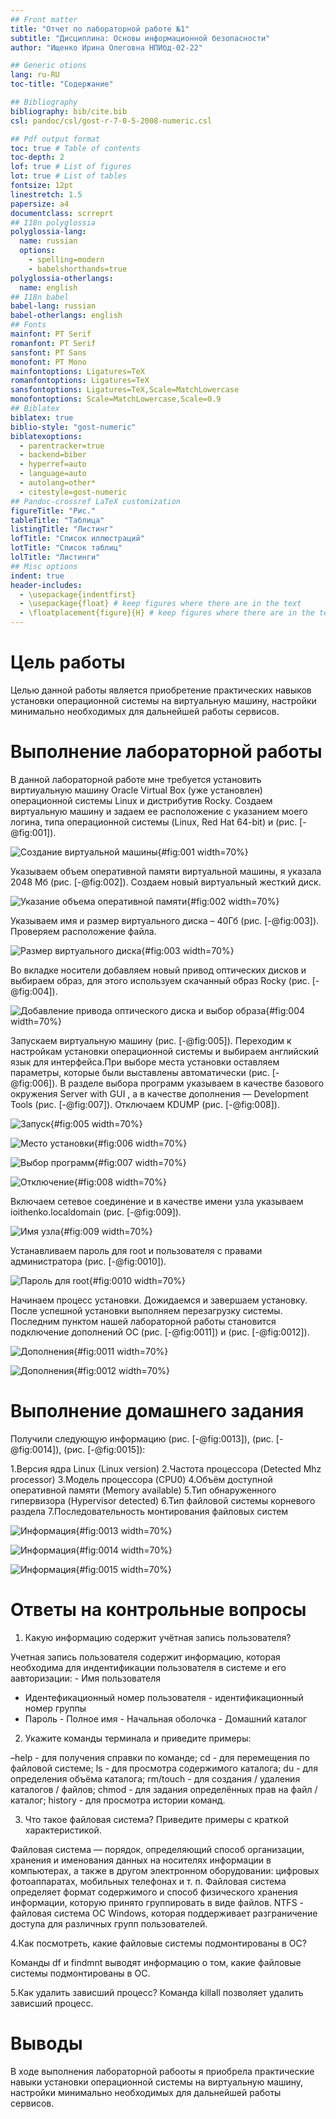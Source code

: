 ```yaml
---
## Front matter
title: "Отчет по лабораторной работе №1"
subtitle: "Дисциплина: Основы информационной безопасности"
author: "Ищенко Ирина Олеговна НПИбд-02-22"

## Generic otions
lang: ru-RU
toc-title: "Содержание"

## Bibliography
bibliography: bib/cite.bib
csl: pandoc/csl/gost-r-7-0-5-2008-numeric.csl

## Pdf output format
toc: true # Table of contents
toc-depth: 2
lof: true # List of figures
lot: true # List of tables
fontsize: 12pt
linestretch: 1.5
papersize: a4
documentclass: scrreprt
## I18n polyglossia
polyglossia-lang:
  name: russian
  options:
	- spelling=modern
	- babelshorthands=true
polyglossia-otherlangs:
  name: english
## I18n babel
babel-lang: russian
babel-otherlangs: english
## Fonts
mainfont: PT Serif
romanfont: PT Serif
sansfont: PT Sans
monofont: PT Mono
mainfontoptions: Ligatures=TeX
romanfontoptions: Ligatures=TeX
sansfontoptions: Ligatures=TeX,Scale=MatchLowercase
monofontoptions: Scale=MatchLowercase,Scale=0.9
## Biblatex
biblatex: true
biblio-style: "gost-numeric"
biblatexoptions:
  - parentracker=true
  - backend=biber
  - hyperref=auto
  - language=auto
  - autolang=other*
  - citestyle=gost-numeric
## Pandoc-crossref LaTeX customization
figureTitle: "Рис."
tableTitle: "Таблица"
listingTitle: "Листинг"
lofTitle: "Список иллюстраций"
lotTitle: "Список таблиц"
lolTitle: "Листинги"
## Misc options
indent: true
header-includes:
  - \usepackage{indentfirst}
  - \usepackage{float} # keep figures where there are in the text
  - \floatplacement{figure}{H} # keep figures where there are in the text
---
```



# Цель работы

Целью данной работы является приобретение практических навыков установки операционной системы на виртуальную машину, настройки минимально
необходимых для дальнейшей работы сервисов.

# Выполнение лабораторной работы

В данной лабораторной работе мне требуется установить виртиуальную машину Oracle Virtual Box (уже установлен) операционной системы Linux и дистрибутив Rocky.
Создаем виртуальную машину и задаем ее расположение с указанием моего
логина, типа операционной системы (Linux, Red Hat 64-bit) и (рис. [-@fig:001]).

![Создание виртуальной машины](image/1.PNG){#fig:001 width=70%}

Указываем объем оперативной памяти виртуальной машины, я указала 2048
Мб (рис. [-@fig:002]). Создаем новый виртуальный жесткий диск.

![Указание объема оперативной памяти](image/2.PNG){#fig:002 width=70%}

Указываем имя и размер виртуального диска – 40Гб (рис. [-@fig:003]). Проверяем расположение файла.

![Размер виртуального диска](image/3.PNG){#fig:003 width=70%}

Во вкладке носители добавляем новый привод оптических дисков и выбираем
образ, для этого используем скачанный образ Rocky (рис. [-@fig:004]).

![Добавление привода оптического диска и выбор образа](image/4.PNG){#fig:004 width=70%}

Запускаем виртуальную машину (рис. [-@fig:005]). Переходим к настройкам установки операционной системы и выбираем английский язык для интерфейса.При выборе места установки оставляем параметры, которые были выставлены автоматически (рис. [-@fig:006]). В разделе выбора программ указываем в качестве базового окружения Server with GUI , а в качестве дополнения — Development Tools (рис. [-@fig:007]). Отключаем KDUMP (рис. [-@fig:008]).

![Запуск](image/5.PNG){#fig:005 width=70%}

![Место установки](image/6.PNG){#fig:006 width=70%}

![Выбор программ](image/7.PNG){#fig:007 width=70%}

![Отключение](image/8.PNG){#fig:008 width=70%}

Включаем сетевое соединение и в качестве имени узла указываем
ioithenko.localdomain (рис. [-@fig:009]).

![Имя узла](image/9.PNG){#fig:009 width=70%}

Устанавливаем пароль для root и пользователя с правами администратора (рис. [-@fig:0010]).

![Пароль для root](image/10.PNG){#fig:0010 width=70%}

Начинаем процесс установки.
Дожидаемся и завершаем установку. После успешной установки выполняем
перезагрузку системы. Последним пунктом нашей лабораторной работы становится подключение дополнений ОС (рис. [-@fig:0011]) и (рис. [-@fig:0012]).

![Дополнения](image/12.PNG){#fig:0011 width=70%}

![Дополнения](image/12.png){#fig:0012 width=70%}

# Выполнение домашнего задания

Получили следующую информацию (рис. [-@fig:0013]), (рис. [-@fig:0014]), (рис. [-@fig:0015]):
 
1.Версия ядра Linux (Linux version)
2.Частота процессора (Detected Mhz processor) 
3.Модель процессора (CPU0)
4.Объём доступной оперативной памяти (Memory available)
5.Тип обнаруженного гипервизора (Hypervisor detected) 
6.Тип файловой системы корневого раздела
7.Последовательность монтирования файловых систем 

![Информация](image/13.png){#fig:0013 width=70%}

![Информация](image/14.png){#fig:0014 width=70%}

![Информация](image/15.png){#fig:0015 width=70%}

# Ответы на контрольные вопросы

1. Какую информацию содержит учётная запись пользователя?

Учетная запись пользователя содержит информацию, которая необходима для
индентификации пользователя в системе и его аавторизации: - Имя пользователя
- Идентефикационный номер пользователя - идентификационный номер группы
- Пароль - Полное имя - Начальная оболочка - Домашний каталог

2. Укажите команды терминала и приведите примеры:

–help - для получения справки по команде; cd - для перемещения по файловой
системе; ls - для просмотра содержимого каталога; du - для определения объёма
каталога; rm/touch - для создания / удаления каталогов / файлов; chmod - для
задания определённых прав на файл / каталог; history - для просмотра истории
команд.

3. Что такое файловая система? Приведите примеры с краткой характеристикой.

Файловая система — порядок, определяющий способ организации, хранения и
именования данных на носителях информации в компьютерах, а также в другом
электронном оборудовании: цифровых фотоаппаратах, мобильных телефонах и
т. п. Файловая система определяет формат содержимого и способ физического
хранения информации, которую принято группировать в виде файлов. NTFS -
файловая система ОС Windows, которая поддерживает разграничение доступа
для различных групп пользователей.

4.Как посмотреть, какие файловые системы подмонтированы в ОС?

Команды df и findmnt выводят информацию о том, какие файловые системы
подмонтированы в ОС.

5.Как удалить зависший процесс?
Команда killall позволяет удалить зависший процесс.


# Выводы

В ходе выполнения лабораторной рабооты я приобрела практические навыки
установки операционной системы на виртуальную машину, настройки минимально необходимых для дальнейшей работы сервисов.

